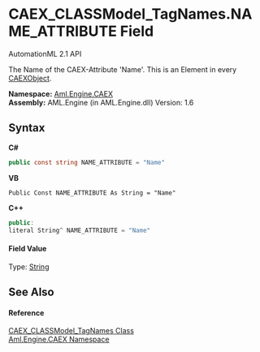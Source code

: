 # CAEX_CLASSModel_TagNames.NAME_ATTRIBUTE Field
AutomationML 2.1 API 

The Name of the CAEX-Attribute 'Name'. This is an Element in every <a href="T_Aml_Engine_CAEX_CAEXObject">CAEXObject</a>.

**Namespace:**&nbsp;<a href="N_Aml_Engine_CAEX">Aml.Engine.CAEX</a><br />**Assembly:**&nbsp;AML.Engine (in AML.Engine.dll) Version: 1.6

## Syntax

**C#**<br />
``` C#
public const string NAME_ATTRIBUTE = "Name"
```

**VB**<br />
``` VB
Public Const NAME_ATTRIBUTE As String = "Name"
```

**C++**<br />
``` C++
public:
literal String^ NAME_ATTRIBUTE = "Name"
```


#### Field Value
Type: <a href="https://docs.microsoft.com/dotnet/api/system.string" target="_parent" rel="noopener noreferrer">String</a>

## See Also


#### Reference
<a href="T_Aml_Engine_CAEX_CAEX_CLASSModel_TagNames">CAEX_CLASSModel_TagNames Class</a><br /><a href="N_Aml_Engine_CAEX">Aml.Engine.CAEX Namespace</a><br />